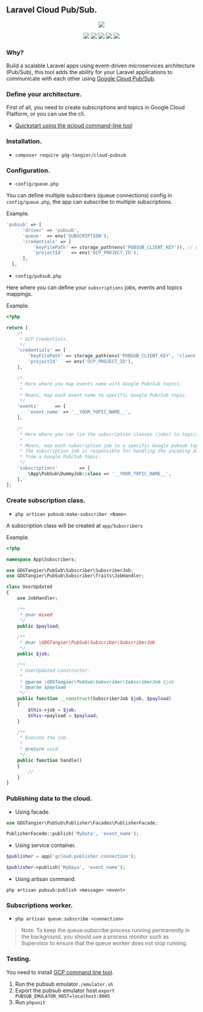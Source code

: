 ## Laravel Cloud Pub/Sub.

<p align="center">
<img src="https://i.imgur.com/XyPYNEt.jpg"/>
</p>

<p align="center"> 
<img src="https://travis-ci.org/gdg-tangier/cloud-pubsub.svg?branch=master">
<img src="https://github.styleci.io/repos/206420540/shield?branch=master">
<img src="https://poser.pugx.org/gdg-tangier/cloud-pubsub/v/stable.svg">
<img src="https://poser.pugx.org/gdg-tangier/cloud-pubsub/license.svg">
<img src="https://img.shields.io/badge/built%20for-laravel-blue.svg">    
</p>

### Why?

Build a scalable Laravel apps using event-driven microservices architecture (Pub/Sub), 
this tool adds the ability for your Laravel applications to communicate with each other using 
[Google Cloud Pub/Sub](https://cloud.google.com/pubsub/docs).

### Define your architecture.

First of all, you need to create subscriptions and topics in Google Cloud Platform, or you can use the cli.

- [Quickstart using the gcloud command-line tool](https://cloud.google.com/pubsub/docs/quickstart-cli)

### Installation.

- `composer require gdg-tangier/cloud-pubsub`

### Configuration.

- `config/queue.php`

You can define multiple subscribers (queue connections) config in `config/queue.php`, the app can subscribe to multiple subscriptions. 

Example.

```php
'pubsub' => [
      'driver' => 'pubsub',
      'queue'  => env('SUBSCRIPTION'),
      'credentials' => [
          'keyFilePath' => storage_path(env('PUBSUB_CLIENT_KEY')), // credentials file path '.json'
          'projectId'   => env('GCP_PROJECT_ID'),
      ],
  ],
```

- `config/pubsub.php`

Here where you can define your `subscriptions` jobs, events and topics mappings.

Example.

```php
<?php

return [
    /*
     * GCP Credentials.
     */
    'credentials' => [
        'keyFilePath' => storage_path(env('PUBSUB_CLIENT_KEY', 'client')),
        'projectId'   => env('GCP_PROJECT_ID'),
    ],

    /*
     * Here where you map events name with Google Pub/Sub topics.
     *
     * Means, map each event name to specific Google Pub/Sub topic.
     */
    'events'      => [
        'event_name' => '__YOUR_TOPIC_NAME__',
    ],

    /*
     * Here where you can tie the subscription classes (jobs) to topics.
     *
     * Means, map each subscription job to a specific Google pubsub topic.
     * The subscription job is responsible for handling the incoming data
     * from a Google Pub/Sub topic.
     */
    'subscriptions'        => [
        \App\PubSub\DummyJob::class => '__YOUR_TOPIC_NAME__',
    ],
];
```

### Create subscription class.

- `php artisan pubsub:make-subscriber <Name>`

A subscription class will be created at `app/Subscribers`

Example.

```php
<?php

namespace App\Subscribers;

use GDGTangier\PubSub\Subscriber\SubscriberJob;
use GDGTangier\PubSub\Subscriber\Traits\JobHandler;

class UserUpdated
{
    use JobHandler;

    /**
     * @var mixed
     */
    public $payload;

    /**
     * @var \GDGTangier\PubSub\Subscriber\SubscriberJob
     */
    public $job;

    /**
     * UserUpdated constructor.
     *
     * @param \GDGTangier\PubSub\Subscriber\SubscriberJob $job
     * @param $payload
     */
    public function __construct(SubscriberJob $job, $payload)
    {
        $this->job = $job;
        $this->payload = $payload;
    }

    /**
     * Execute the job.
     *
     * @return void
     */
    public function handle()
    {
        // 
    }
}
```

### Publishing data to the cloud.

- Using facade.

```php
use GDGTangier\PubSub\Publisher\Facades\PublisherFacade;

PublisherFacede::publish('MyData', 'event_name');
```

- Using service container.

```php
$publisher = app('gcloud.publisher.connection');

$publisher->publish('MyDaya', 'event_name');
```

- Using artisan command.

`php artisan pubsub:publish <message> <event>`

### Subscriptions worker.

- `php artisan queue:subscribe <connection>`

> Note: To keep the queue:subscribe process running permanently in the background, 
> you should use a process monitor such as Supervisor to ensure that the queue worker does not stop running.

### Testing.

You need to install [GCP command line tool](https://cloud.google.com/sdk/gcloud/).

1. Run the pubsub emulator`./emulator.sh`
2. Export the pubsub emulator host `export PUBSUB_EMULATOR_HOST=localhost:8085`
3. Run `phpunit`
